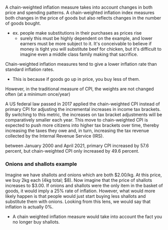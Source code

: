 
A chain-weighted inflation measure takes into account changes in both price and spending patterns. A chain-weighted inflation index measures both changes in the price of goods but also reflects changes in the number of goods bought.
- ex. people make substitutions in their purchases as prices rise
	- surely this must be highly dependent on the example, and lower earners must be more subject to it. It's conceivable to believe if money is tight you will substitute beef for chicken, but it's difficult to imagine even a middle class family making that sacrifice.

Chain-weighted inflation measures tend to give a lower inflation rate than standard inflation rates.
- This is because if goods go up in price, you buy less of them.

However, in the traditional measure of CPI, the weights are not changed often (at a minimum once/year)

A US federal law passed in 2017 applied the chain-weighted CPI instead of primary CPI for adjusting the incremental increases in income tax brackets. By switching to this metric, the increases on tax bracket adjustments will be comparatively smaller each year. This move to chain-weighted CPI is expected to push more citizens into higher tax brackets over time, thereby increasing the taxes they owe and, in turn, increasing the tax revenue collected by the Internal Revenue Service (IRS).

between January 2000 and April 2021, primary CPI increased by 57.6 percent, but chain-weighted CPI only increased by 49.6 percent.

### Onions and shallots example
Imagine we have shallots and onions which are both $2.00/kg. At this price, we buy 2kg each (4kg total; $8). Now imagine that the price of shallots increases to $3.00. If onions and shallots were the only item in the basket of goods, it would imply a 25% rate of inflation. However, what would more likely happen is that people would just start buying less shallots and substitute them with onions. Looking from this lens, we would say that inflation is actually 0%.
- A chain weighted inflation measure would take into account the fact you no longer buy shallots.
